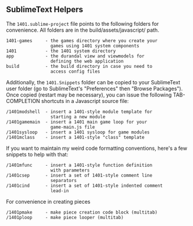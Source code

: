 ## SublimeText Helpers

The `1401.sublime-project` file points to the following folders for convenience. All folders are in the build/assets/javascript/ path.
~~~
1401-games     - the games directory where you create your 
                 games using 1401 system components
1401           - the 1401 system directory
app            - the durandal view and viewmodels for 
                 defining the web application
build          - the build directory in case you need to 
                 access config files
~~~

Additionally, the `1401.Snippets` folder can be copied to your SublimeText user folder (go to SublimeText's "Preferences" then "Browse Packages"). Once copied (restart may be necessary), you can issue the following TAB-COMPLETION shortcuts in a Javascript source file:
~~~
/1401modshell  - insert a 1401-style module template for 
                 starting a new module
/1401gamemain  - insert a 1401 main game loop for your 
                 game-main.js file
/1401sysloop   - insert a 1401 sysloop for game modules
/1401mclass    - insert a 1401-style "class" template
~~~

If you want to maintain my weird code formatting conventions, here's a few snippets to help with that:
~~~
/1401mfunc     - insert a 1401-style function definition
                 with parameters
/1401csep      - insert a set of 1401-style comment line 
                 separators
/1401cind      - insert a set of 1401-style indented comment
                 lead-in
~~~

For convenience in creating pieces
~~~
/1401pmake     - make piece creation code block (multitab)
/1401ploop     - make piece looper (multitab)
~~~
